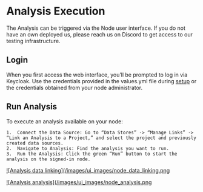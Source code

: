 # Analysis Execution

The Analysis can be triggered via the Node user interface. If you do not have an own deployed us, please reach us on Discord
to get access to our testing infrastructure.

## Login
When you first access the web interface, you’ll be prompted to log in via Keycloak.
Use the credentials provided in the values.yml file during [setup](https://github.com/privateaim/node-deployment) or
the credentials obtained from your node administrator.


## Run Analysis
To execute an analysis available on your node:


	1.	Connect the Data Source: Go to “Data Stores” -> “Manage Links” -> “Link an Analysis to a Project,” and select the project and previously created data sources.
	2.	Navigate to Analysis: Find the analysis you want to run.
	3.	Run the Analysis: Click the green “Run” button to start the analysis on the signed-in node.

[![Analysis data linking](/images/ui_images/node_data_linking.png](/images/ui_images/node_data_linking.png)

[![Analysis analysis](/images/ui_images/node_analysis.png](/images/ui_images/node_analysis.png)
